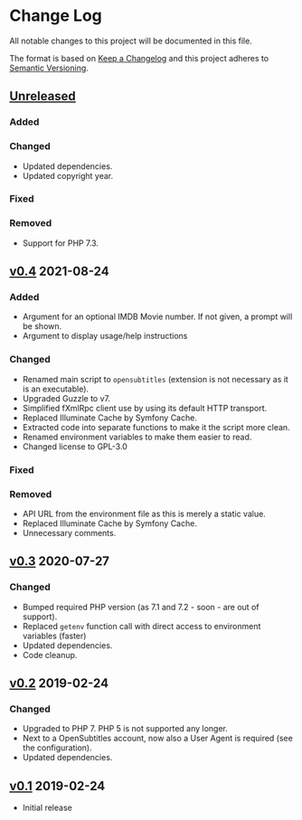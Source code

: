 # Change Log

All notable changes to this project will be documented in this file.

The format is based on [Keep a Changelog](http://keepachangelog.com/) and this project adheres
to [Semantic Versioning](http://semver.org).

## [Unreleased]

### Added

### Changed
- Updated dependencies.
- Updated copyright year.

### Fixed

### Removed
- Support for PHP 7.3.

## [v0.4] 2021-08-24

### Added

- Argument for an optional IMDB Movie number. If not given, a prompt will be shown.
- Argument to display usage/help instructions

### Changed

- Renamed main script to `opensubtitles` (extension is not necessary as it is an executable).
- Upgraded Guzzle to v7.
- Simplified fXmlRpc client use by using its default HTTP transport.
- Replaced Illuminate Cache by Symfony Cache.
- Extracted code into separate functions to make it the script more clean.
- Renamed environment variables to make them easier to read.
- Changed license to GPL-3.0

### Fixed

### Removed

- API URL from the environment file as this is merely a static value.
- Replaced Illuminate Cache by Symfony Cache.
- Unnecessary comments.

## [v0.3] 2020-07-27

### Changed

- Bumped required PHP version (as 7.1 and 7.2 - soon - are out of support).
- Replaced `getenv` function call with direct access to environment variables (faster)
- Updated dependencies.
- Code cleanup.

## [v0.2] 2019-02-24

### Changed

- Upgraded to PHP 7. PHP 5 is not supported any longer.
- Next to a OpenSubtitles account, now also a User Agent is required (see the configuration).
- Updated dependencies.

## [v0.1] 2019-02-24

- Initial release

[Unreleased]: https://gitlab.com/stelgenhof/opensubtitles/-/compare/0.4...dev

[v0.4]: https://gitlab.com/stelgenhof/opensubtitles/-/compare/0.3...0.4

[v0.3]: https://gitlab.com/stelgenhof/opensubtitles/-/compare/0.2...0.3

[v0.2]: https://gitlab.com/stelgenhof/opensubtitles/-/compare/0.1...0.2

[v0.1]: https://gitlab.com/stelgenhof/opensubtitles/-/releases#0.1
